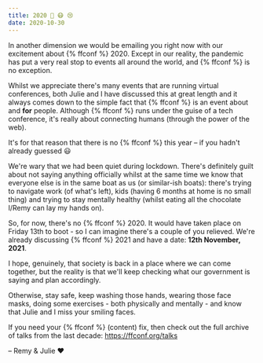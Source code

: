 ```yaml
---
title: 2020 🤔 😷 😢
date: 2020-10-30
---
```


In another dimension we would be emailing you right now with our excitement about {% ffconf %} 2020. Except in our reality, the pandemic has put a very real stop to events all around the world, and {% ffconf %} is no exception.

Whilst we appreciate there's many events that are running virtual conferences, both Julie and I have discussed this at great length and it always comes down to the simple fact that {% ffconf %} is an event about and **for** people. Although {% ffconf %} runs under the guise of a tech conference, it's really about connecting humans (through the power of the web).

It's for that reason that there is no {% ffconf %} this year – if you hadn't already guessed 😃

We're wary that we had been quiet during lockdown. There's definitely guilt about not saying anything officially whilst at the same time we know that everyone else is in the same boat as us (or similar-ish boats): there's trying to navigate work (of what's left), kids (having 6 months at home is no small thing) and trying to stay mentally healthy (whilst eating all the chocolate I/Remy can lay my hands on).

So, for now, there's no {% ffconf %} 2020. It would have taken place on Friday 13th to boot - so I can imagine there's a couple of you relieved. We're already discussing {% ffconf %} 2021 and have a date: **12th November, 2021**.

I hope, genuinely, that society is back in a place where we can come together, but the reality is that we'll keep checking what our government is saying and plan accordingly.

Otherwise, stay safe, keep washing those hands, wearing those face masks, doing some exercises - both physically and mentally - and know that Julie and I miss your smiling faces.

If you need your {% ffconf %} (content) fix, then check out the full archive of talks from the last decade: https://ffconf.org/talks

– Remy &amp; Julie ❤️
